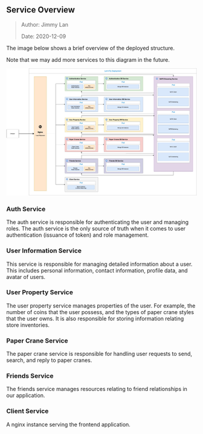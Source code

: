 ## Service Overview

> Author: Jimmy Lan
>
> Date: 2020-12-09

The image below shows a brief overview of the deployed structure.

Note that we may add more services to this diagram in the future.

![service diagram](service-overview.jpg)

### Auth Service

The auth service is responsible for authenticating the user and managing
roles. The auth service is the only source of truth when it comes to
user authentication (issuance of token) and role management.

### User Information Service

This service is responsible for managing detailed information about a user.
This includes personal information, contact information, profile data, and
avatar of users.

### User Property Service

The user property service manages properties of the user. For example, the number
of coins that the user possess, and the types of paper crane styles that the user owns.
It is also responsible for storing information relating store inventories.

### Paper Crane Service

The paper crane service is responsible for handling user requests to send, search, and
reply to paper cranes.

### Friends Service

The friends service manages resources relating to friend relationships in our application.

### Client Service

A nginx instance serving the frontend application.

